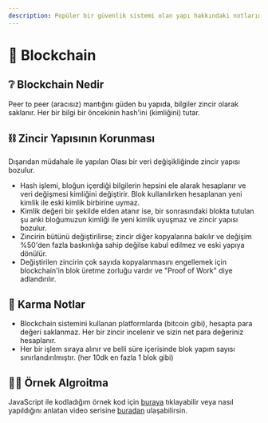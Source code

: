```yaml
---
description: Popüler bir güvenlik sistemi olan yapı hakkındaki notlarım
---
```


# 🔐 Blockchain

## ❔ Blockchain Nedir

Peer to peer (aracısız) mantığını güden bu yapıda, bilgiler zincir olarak saklanır. Her bir bilgi bir öncekinin hash'ini (kimliğini) tutar.

## ⛓ Zincir Yapısının Korunması

Dışarıdan müdahale ile yapılan Olası bir veri değişikliğinde zincir yapısı bozulur.

- Hash işlemi, bloğun içerdiği bilgilerin hepsini ele alarak hesaplanır ve veri değişmesi kimliğini değiştirir. Blok kullanılırken hesaplanan yeni kimlik ile eski kimlik birbirine uymaz.
- Kimlik değeri bir şekilde elden atanır ise, bir sonrasındaki blokta tutulan şu anki bloğumuzun kimliği ile yeni kimlik uyuşmaz ve zincir yapısı bozulur.
- Zincirin bütünü değiştirilirse; zincir diğer kopyalarına bakılır ve değişim %50'den fazla baskınlığa sahip değilse kabul edilmez ve eski yapıya dönülür.
- Değiştirilen zincirin çok sayıda kopyalanmasını engellemek için blockchain'in blok üretme zorluğu vardır ve "Proof of Work" diye adlandırılır.

## 🥴 Karma Notlar

- Blockchain sistemini kullanan platformlarda (bitcoin gibi), hesapta para değeri saklanmaz. Her bir zincir incelenir ve sizin net para değeriniz hesaplanır.
- Her bir işlem sıraya alınır ve belli süre içerisinde blok yapım sayısı sınırlandırılmıştır. (her 10dk en fazla 1 blok gibi)

## 👨‍💻 Örnek Algroitma

JavaScript ile kodladığım örnek kod için [buraya](https://github.com/yedhrab/YBlockchain) tıklayabilir veya nasıl yapıldığını anlatan video serisine [buradan](https://www.youtube.com/watch?v=zVqczFZr124&list=PLzvRQMJ9HDiTqZmbtFisdXFxul5k0F-Q4) ulaşabilirsin.
